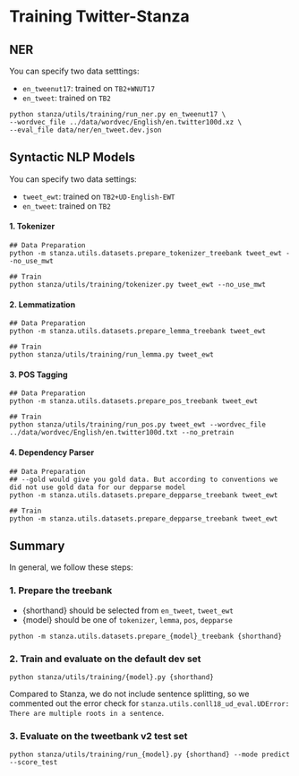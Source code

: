 # Training Twitter-Stanza

## NER

You can specify two data setttings:
- `en_tweenut17`: trained on `TB2+WNUT17`
- `en_tweet`: trained on `TB2`

```
python stanza/utils/training/run_ner.py en_tweenut17 \
--wordvec_file ../data/wordvec/English/en.twitter100d.xz \
--eval_file data/ner/en_tweet.dev.json
```

## Syntactic NLP Models
You can specify two data settings:
- `tweet_ewt`: trained on `TB2+UD-English-EWT`
- `en_tweet`: trained on `TB2`

#### 1. Tokenizer
```
## Data Preparation
python -m stanza.utils.datasets.prepare_tokenizer_treebank tweet_ewt --no_use_mwt

## Train
python stanza/utils/training/tokenizer.py tweet_ewt --no_use_mwt
```
#### 2. Lemmatization
```
## Data Preparation
python -m stanza.utils.datasets.prepare_lemma_treebank tweet_ewt 

## Train
python stanza/utils/training/run_lemma.py tweet_ewt 
```
#### 3. POS Tagging
```
## Data Preparation
python -m stanza.utils.datasets.prepare_pos_treebank tweet_ewt 

## Train
python stanza/utils/training/run_pos.py tweet_ewt --wordvec_file ../data/wordvec/English/en.twitter100d.txt --no_pretrain
```

#### 4. Dependency Parser

```
## Data Preparation
## --gold would give you gold data. But according to conventions we did not use gold data for our depparse model
python -m stanza.utils.datasets.prepare_depparse_treebank tweet_ewt 

## Train
python -m stanza.utils.datasets.prepare_depparse_treebank tweet_ewt 
```

## Summary 

In general, we follow these steps:

### 1. Prepare the treebank
- {shorthand} should be selected from `en_tweet`, `tweet_ewt`
- {model} should be one of `tokenizer`, `lemma`, `pos`, `depparse`

```
python -m stanza.utils.datasets.prepare_{model}_treebank {shorthand} 
```

### 2. Train and evaluate on the default dev set

```
python stanza/utils/training/{model}.py {shorthand}
```

Compared to Stanza, we do not include sentence splitting, so we commented out the error check for `stanza.utils.conll18_ud_eval.UDError: There are multiple roots in a sentence`.


### 3. Evaluate on the tweetbank v2 test set
```
python stanza/utils/training/run_{model}.py {shorthand} --mode predict --score_test 
```
